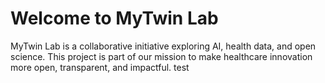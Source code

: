 # Welcome to MyTwin Lab
MyTwin Lab is a collaborative initiative exploring AI, health data, and open science. This project is part of our mission to make healthcare innovation more open, transparent, and impactful.
test
